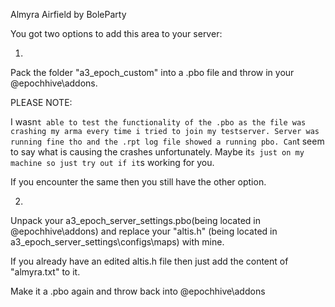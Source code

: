 Almyra Airfield
by
BoleParty

You got two options to add this area to your server:

1.

Pack the folder "a3_epoch_custom" into a .pbo file and throw in your @epochhive\addons.

PLEASE NOTE:

I wasn`t able to test the functionality of the .pbo as the file was crashing my arma every time i tried to join my testserver. Server was running fine tho and the .rpt log file showed a running pbo.
Can`t seem to say what is causing the crashes unfortunately. Maybe it`s just on my machine so just try out if it`s working for you.

If you encounter the same then you still have the other option.


2.

Unpack your a3_epoch_server_settings.pbo(being located in @epochhive\addons) and replace your "altis.h" (being located in a3_epoch_server_settings\configs\maps) with mine.

If you already have an edited altis.h file then just add the content of "almyra.txt" to it.

Make it a .pbo again and throw back into @epochhive\addons
